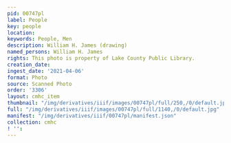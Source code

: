 ```yaml
---
pid: 00747pl
label: People
key: people
location: 
keywords: People, Men
description: William H. James (drawing)
named_persons: William H. James
rights: This photo is property of Lake County Public Library.
creation_date: 
ingest_date: '2021-04-06'
format: Photo
source: Scanned Photo
order: '3306'
layout: cmhc_item
thumbnail: "/img/derivatives/iiif/images/00747pl/full/250,/0/default.jpg"
full: "/img/derivatives/iiif/images/00747pl/full/1140,/0/default.jpg"
manifest: "/img/derivatives/iiif/00747pl/manifest.json"
collection: cmhc
! '': 
---
```

